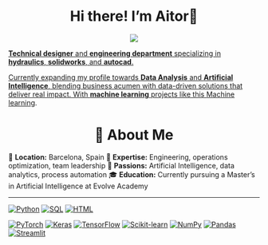 <h1 align="center">Hi there! I’m Aitor👋</h1>
<p align="center">
<p align="center">

<p align="center">
    <a href="https://www.linkedin.com/in/aitor-landauro-duran-76a3a535b">
        <img src="https://img.shields.io/badge/linkedin-%230077B5.svg?&style=for-the-badge&logo=linkedin&logoColor=white">
</p>

**Technical designer** and **engineering department** specializing in **hydraulics**, **solidworks**, and **autocad**.

Currently expanding my profile towards **Data Analysis** and **Artificial Intelligence**, blending business acumen with data-driven solutions that deliver real impact. With **machine learning** projects like this [Machine learning]([https://www.ironhack.com/](https://github.com/Aitorlandauro/PROYECTO_ML.git)). 

<h1 align="center">🚀 About Me</h1>

📍 **Location:** Barcelona, Spain
🎯 **Expertise:** Engineering, operations optimization, team leadership
🧠 **Passions:** Artificial Intelligence, data analytics, process automation
🎓 **Education:** Currently pursuing a Master’s in Artificial Intelligence at Evolve Academy

---------------------------------------------


[![Python](https://img.shields.io/badge/-Python-ffffff?style=flat&logo=python&logoColor=3776AB)](#)
[![SQL](https://img.shields.io/badge/-SQL-ffffff?style=flat&logo=postgresql&logoColor=4169E1)](#)
[![HTML](https://img.shields.io/badge/-HTML5-ffffff?style=flat&logo=html5&logoColor=E34F26)](#)

[![PyTorch](https://img.shields.io/badge/-PyTorch-ffffff?style=flat&logo=pytorch&logoColor=EE4C2C)](#)
[![Keras](https://img.shields.io/badge/-Keras-ffffff?style=flat&logo=keras&logoColor=D00000)](#)
[![TensorFlow](https://img.shields.io/badge/-TensorFlow-ffffff?style=flat&logo=tensorflow&logoColor=FF6F00)](#)
[![Scikit-learn](https://img.shields.io/badge/-Scikit--Learn-ffffff?style=flat&logo=scikit-learn&logoColor=F7931E)](#)
[![NumPy](https://img.shields.io/badge/-NumPy-ffffff?style=flat&logo=numpy&logoColor=013243)](#)
[![Pandas](https://img.shields.io/badge/-Pandas-ffffff?style=flat&logo=pandas&logoColor=150458)](#)
[![Streamlit](https://img.shields.io/badge/-Streamlit-ffffff?style=flat&logo=streamlit&logoColor=FF4B4B)](#)
